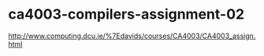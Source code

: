 # ca4003-compilers-assignment-02
http://www.computing.dcu.ie/%7Edavids/courses/CA4003/CA4003_assign.html
